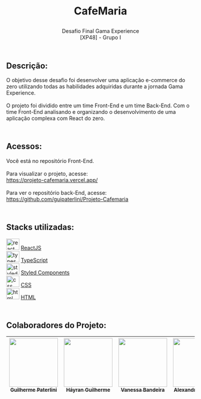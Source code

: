 # <p align="center">CafeMaria</p>
<p align="center">Desafio Final Gama Experience <br> [XP48] - Grupo I</p>


## <br> Descrição:
O objetivo desse desafio foi desenvolver uma aplicação e-commerce do zero utilizando todas as habilidades adquiridas durante a jornada Gama Experience.<br><br>
O projeto foi dividido entre um time Front-End e um time Back-End. Com o time Front-End analisando e organizando o desenvolvimento de uma aplicação complexa com React do zero.

## <br> Acessos:
Você está no repositório Front-End.
<br><br>
Para visualizar o projeto, acesse:<br>
https://projeto-cafemaria.vercel.app/
<br><br>
Para ver o repositório back-End, acesse:<br>
 https://github.com/guipaterlini/Projeto-Cafemaria

## <br> Stacks utilizadas:

<img src="https://cdn.jsdelivr.net/gh/devicons/devicon/icons/react/react-original-wordmark.svg" height="30" width="35" alt="react logo"  /> [ReactJS](https://react.dev/)<br>
<img src="https://cdn.jsdelivr.net/gh/devicons/devicon/icons/typescript/typescript-original.svg" height="30" width="35" alt="typescript logo"  /> [TypeScript](https://www.typescriptlang.org/) <br>
<img src="https://avatars.githubusercontent.com/u/20658825?s=200&v=4" height="30" width="35" alt="styled components logo"  /> [Styled Components](https://styled-components.com/) <br>
<img src="https://cdn.jsdelivr.net/gh/devicons/devicon/icons/css3/css3-original.svg" height="30" width="35" alt="css logo"  /> [CSS](https://www.w3schools.com/css/)<br>
<img src="https://cdn.jsdelivr.net/gh/devicons/devicon/icons/html5/html5-original.svg"  height="30" width="35" alt="html logo"  /> [HTML](https://www.w3schools.com/html/)<br>

## <br> Colaboradores do Projeto:

| [<img src="https://avatars.githubusercontent.com/u/98363717?v=4" width=130><br><sub>Guilherme Paterlini</sub>](https://github.com/guipaterlini) |  [<img src="https://avatars.githubusercontent.com/u/105659950?v=4" width=130><br><sub>Háyran Guilherme </sub>](https://github.com/Hayran-Guilherme) | [<img src="https://avatars.githubusercontent.com/u/119966786?v=4" width=130><br><sub>Vanessa Bandeira</sub>](https://github.com/BandeiraVanessa) | [<img src="https://avatars.githubusercontent.com/u/101567776?v=4" width=130><br><sub>Alexandre de Paula</sub>](https://github.com/AleDePaula) |
| :---: | :---: | :---: | :---: |
